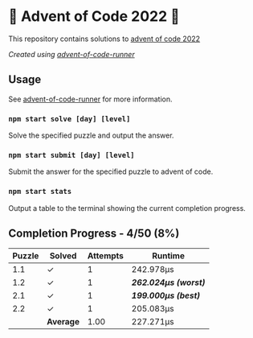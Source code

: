 # :santa: Advent of Code 2022 :christmas_tree:

This repository contains solutions to [advent of code 2022](https://adventofcode.com/2022) 

_Created using [advent-of-code-runner](https://github.com/beakerandjake/advent-of-code-runner)_

## Usage
See [advent-of-code-runner](https://github.com/beakerandjake/advent-of-code-runner) for more information.

### `npm start solve [day] [level]`
Solve the specified puzzle and output the answer.

### `npm start submit [day] [level]`
Submit the answer for the specified puzzle to advent of code.

### `npm start stats`
Output a table to the terminal showing the current completion progress.

<!--Please do not delete the following comments, they are required to save your stats to this file.-->
<!--START_AUTOGENERATED_COMPLETION_PROGRESS_SECTION-->
## Completion Progress - 4/50 (8%)

| Puzzle | Solved | Attempts | Runtime |
| --- | --- | --- | --- |
| 1.1 | ✓ | 1 | 242.978μs |
| 1.2 | ✓ | 1 | ***262.024μs (worst)*** |
| 2.1 | ✓ | 1 | ***199.000μs (best)*** |
| 2.2 | ✓ | 1 | 205.083μs |
|  | **Average** | 1.00 | 227.271μs |
<!--END_AUTOGENERATED_COMPLETION_PROGRESS_SECTION-->